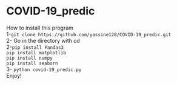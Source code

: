 # COVID-19_predic
How to install this program <br />
1-``git clone https://github.com/yassine128/COVID-19_predic.git``<br />
2- Go in the directory with cd <br />
2-``pip install Pandas3``<br />
  ``pip install matplotlib``<br />
  ``pip install numpy``<br />
  ``pip install seaborn``<br />
3- ``python covid-19_predic.py``<br />
Enjoy!<br />
